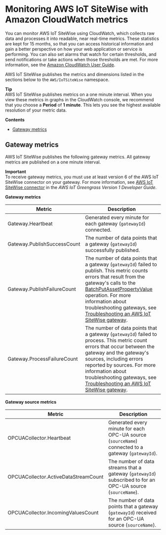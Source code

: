 # Monitoring AWS IoT SiteWise with Amazon CloudWatch metrics<a name="monitor-cloudwatch-metrics"></a>

You can monitor AWS IoT SiteWise using CloudWatch, which collects raw data and processes it into readable, near real\-time metrics\. These statistics are kept for 15 months, so that you can access historical information and gain a better perspective on how your web application or service is performing\. You can also set alarms that watch for certain thresholds, and send notifications or take actions when those thresholds are met\. For more information, see the [Amazon CloudWatch User Guide](https://docs.aws.amazon.com/AmazonCloudWatch/latest/monitoring/)\.

AWS IoT SiteWise publishes the metrics and dimensions listed in the sections below to the `AWS/IoTSiteWise` namespace\.

**Tip**  
AWS IoT SiteWise publishes metrics on a one minute interval\. When you view these metrics in graphs in the CloudWatch console, we recommend that you choose a **Period** of **1 minute**\. This lets you see the highest available resolution of your metric data\.

**Contents**
+ [Gateway metrics](#gateway-metrics)

## Gateway metrics<a name="gateway-metrics"></a>

AWS IoT SiteWise publishes the following gateway metrics\. All gateway metrics are published on a one minute interval\.

**Important**  
To receive gateway metrics, you must use at least version 6 of the AWS IoT SiteWise connector on your gateway\. For more information, see [AWS IoT SiteWise connector](https://docs.aws.amazon.com/greengrass/latest/developerguide/iot-sitewise-connector.html) in the *AWS IoT Greengrass Version 1 Developer Guide*\.


**Gateway metrics**  

| Metric | Description | 
| --- | --- | 
| Gateway\.Heartbeat |  Generated every minute for each gateway \(`gatewayId`\) connected\.  | 
| Gateway\.PublishSuccessCount |  The number of data points that a gateway \(`gatewayId`\) successfully published\.  | 
| Gateway\.PublishFailureCount |  The number of data points that a gateway \(`gatewayId`\) failed to publish\. This metric counts errors that result from the gateway's calls to the [BatchPutAssetPropertyValue](https://docs.aws.amazon.com/iot-sitewise/latest/APIReference/API_BatchPutAssetPropertyValue.html) operation\. For more information about troubleshooting gateways, see [Troubleshooting an AWS IoT SiteWise gateway](troubleshooting-gateway.md)\.  | 
| Gateway\.ProcessFailureCount |  The number of data points that a gateway \(`gatewayId`\) failed to process\. This metric count errors that occur between the gateway and the gateway's sources, including errors reported by sources\. For more information about troubleshooting gateways, see [Troubleshooting an AWS IoT SiteWise gateway](troubleshooting-gateway.md)\.  | 


**Gateway source metrics**  

| Metric | Description | 
| --- | --- | 
| OPCUACollector\.Heartbeat |  Generated every minute for each OPC\-UA source \(`sourceName`\) connected to a gateway \(`gatewayId`\)\.  | 
| OPCUACollector\.ActiveDataStreamCount |  The number of data streams that a gateway \(`gatewayId`\) subscribed to for an OPC\-UA source \(`sourceName`\)\.  | 
| OPCUACollector\.IncomingValuesCount |  The number of data points that a gateway \(`gatewayId`\) received for an OPC\-UA source \(`sourceName`\)\.  | 